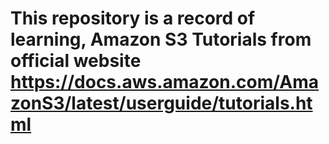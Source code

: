 # This repository is a record of learning, Amazon S3 Tutorials from official website https://docs.aws.amazon.com/AmazonS3/latest/userguide/tutorials.html
